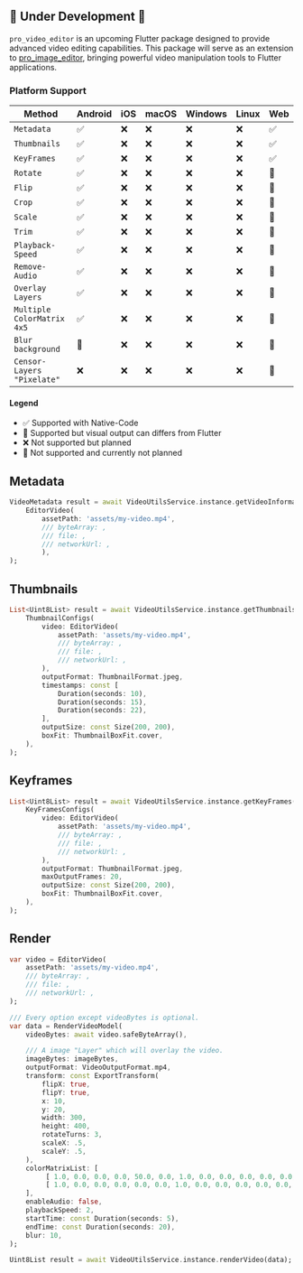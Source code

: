 ## 🚧 Under Development 🚧

`pro_video_editor` is an upcoming Flutter package designed to provide advanced video editing capabilities. This package will serve as an extension to [pro_image_editor](https://pub.dev/packages/pro_image_editor), bringing powerful video manipulation tools to Flutter applications.


### Platform Support

| Method                     | Android | iOS  | macOS  | Windows  | Linux  | Web   |
|----------------------------|---------|------|--------|----------|--------|-------|
| `Metadata`                 | ✅      | ❌  | ❌     | ❌      | ❌     | ✅   |
| `Thumbnails`               | ✅      | ❌  | ❌     | ❌      | ❌     | ✅   |
| `KeyFrames`                | ✅      | ❌  | ❌     | ❌      | ❌     | ✅   |
| `Rotate`                   | ✅      | ❌  | ❌     | ❌      | ❌     | 🚫   |
| `Flip`                     | ✅      | ❌  | ❌     | ❌      | ❌     | 🚫   |
| `Crop`                     | ✅      | ❌  | ❌     | ❌      | ❌     | 🚫   |
| `Scale`                    | ✅      | ❌  | ❌     | ❌      | ❌     | 🚫   |
| `Trim`                     | ✅      | ❌  | ❌     | ❌      | ❌     | 🚫   |
| `Playback-Speed`           | ✅      | ❌  | ❌     | ❌      | ❌     | 🚫   |
| `Remove-Audio`             | ✅      | ❌  | ❌     | ❌      | ❌     | 🚫   |
| `Overlay Layers`           | ✅      | ❌  | ❌     | ❌      | ❌     | 🚫   |
| `Multiple ColorMatrix 4x5` | ✅      | ❌  | ❌     | ❌      | ❌     | 🚫   |
| `Blur background`          | 🧪      | ❌  | ❌     | ❌      | ❌     | 🚫   |
| `Censor-Layers "Pixelate"` | ❌      | ❌  | ❌     | ❌      | ❌     | 🚫   |




#### Legend
- ✅ Supported with Native-Code 
- 🧪 Supported but visual output can differs from Flutter
- ❌ Not supported but planned
- 🚫 Not supported and currently not planned


## Metadata

```dart
VideoMetadata result = await VideoUtilsService.instance.getVideoInformation(
    EditorVideo(
        assetPath: 'assets/my-video.mp4',
        /// byteArray: ,
        /// file: ,
        /// networkUrl: ,
        ),
);
```

## Thumbnails 

```dart
List<Uint8List> result = await VideoUtilsService.instance.getThumbnails(
    ThumbnailConfigs(
        video: EditorVideo(
            assetPath: 'assets/my-video.mp4',
            /// byteArray: ,
            /// file: ,
            /// networkUrl: ,
        ),
        outputFormat: ThumbnailFormat.jpeg,
        timestamps: const [
            Duration(seconds: 10),
            Duration(seconds: 15),
            Duration(seconds: 22),
        ],
        outputSize: const Size(200, 200),
        boxFit: ThumbnailBoxFit.cover,
    ),
);
```

## Keyframes

```dart
List<Uint8List> result = await VideoUtilsService.instance.getKeyFrames(
    KeyFramesConfigs(
        video: EditorVideo(
            assetPath: 'assets/my-video.mp4',
            /// byteArray: ,
            /// file: ,
            /// networkUrl: ,
        ),
        outputFormat: ThumbnailFormat.jpeg,
        maxOutputFrames: 20,
        outputSize: const Size(200, 200),
        boxFit: ThumbnailBoxFit.cover,
    ),
);
```

## Render

```dart
var video = EditorVideo(
    assetPath: 'assets/my-video.mp4',
    /// byteArray: ,
    /// file: ,
    /// networkUrl: ,
);

/// Every option except videoBytes is optional.
var data = RenderVideoModel(
    videoBytes: await video.safeByteArray(),

    /// A image "Layer" which will overlay the video.
    imageBytes: imageBytes,
    outputFormat: VideoOutputFormat.mp4,
    transform: const ExportTransform(
        flipX: true,
        flipY: true,
        x: 10,
        y: 20,
        width: 300,
        height: 400,
        rotateTurns: 3,
        scaleX: .5,
        scaleY: .5,
    ),
    colorMatrixList: [
         [ 1.0, 0.0, 0.0, 0.0, 50.0, 0.0, 1.0, 0.0, 0.0, 0.0, 0.0, 0.0, 1.0, 0.0, 0.0, 0.0, 0.0, 0.0, 1.0, 0.0 ],
         [ 1.0, 0.0, 0.0, 0.0, 0.0, 0.0, 1.0, 0.0, 0.0, 0.0, 0.0, 0.0, 1.0, 0.0, 0.0, 0.0, 0.0, 0.0, 1.0, 0.0 ],
    ],
    enableAudio: false,
    playbackSpeed: 2,
    startTime: const Duration(seconds: 5),
    endTime: const Duration(seconds: 20),
    blur: 10,
);

Uint8List result = await VideoUtilsService.instance.renderVideo(data);
```